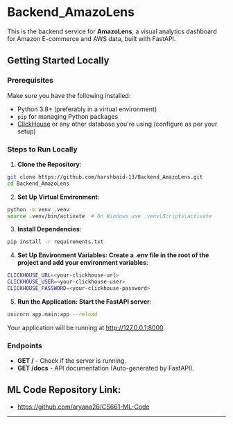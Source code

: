 # Backend_AmazoLens

This is the backend service for **AmazoLens**, a visual analytics dashboard for Amazon E-commerce and AWS data, built with FastAPI.

## Getting Started Locally

### Prerequisites

Make sure you have the following installed:

- Python 3.8+ (preferably in a virtual environment)
- `pip` for managing Python packages
- [ClickHouse](https://clickhouse.com/) or any other database you're using (configure as per your setup)

### Steps to Run Locally

1. **Clone the Repository**:

```bash
git clone https://github.com/harshbaid-13/Backend_AmazoLens.git
cd Backend_AmazoLens
```

2. **Set Up Virtual Environment**:

```bash
python -m venv .venv
source .venv/bin/activate  # On Windows use .venv\Scripts\activate
```

3. **Install Dependencies**:

```bash
pip install -r requirements.txt
```

4. **Set Up Environment Variables: Create a .env file in the root of the project and add your environment variables**:

```bash
CLICKHOUSE_URL=<your-clickhouse-url>
CLICKHOUSE_USER=<your-clickhouse-user>
CLICKHOUSE_PASSWORD=<your-clickhouse-password>
```

5. **Run the Application: Start the FastAPI server**:

```bash
uvicorn app.main:app --reload
```

Your application will be running at http://127.0.0.1:8000.

### Endpoints

- **GET /** - Check if the server is running.
- **GET /docs** - API documentation (Auto-generated by FastAPI).

## ML Code Repository Link:
- https://github.com/aryana26/CS661-ML-Code
---
